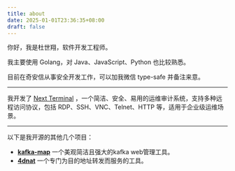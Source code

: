 ```yaml
---
title: about
date: 2025-01-01T23:36:35+08:00
draft: false
---
```


你好，我是杜世翔，软件开发工程师。

我主要使用 Golang，对 Java、JavaScript、Python 也比较熟悉。

目前在奇安信从事安全开发工作，可以加我微信 type-safe 并备注来意。

----

我开发了 [Next Terminal](https://github.com/dushixiang/next-terminal) ，一个简洁、安全、易用的运维审计系统，支持多种远程访问协议，包括 RDP、SSH、VNC、Telnet、HTTP 等，适用于企业级运维场景。


----

以下是我开源的其他几个项目：

- **[kafka-map](https://github.com/dushixiang/kafka-map)** 一个美观简洁且强大的kafka web管理工具。
- **[4dnat](https://github.com/dushixiang/4dnat)** 一个专门为目的地址转发而服务的工具。